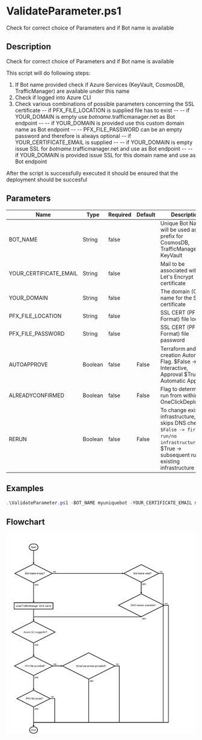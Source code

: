 # ValidateParameter.ps1

Check for correct choice of Parameters and if Bot name is available

## Description

Check for correct choice of Parameters and if Bot name is available

This script will do following steps:

1. If Bot name provided check if Azure Services (KeyVault, CosmosDB, TrafficManager) are available under this name
2. Check if logged into Azure CLI
3. Check various combinations of possible parameters concerning the SSL certificate
-- if PFX_FILE_LOCATION is supplied file has to exist
-- -- if YOUR_DOMAIN is empty use _botname_.trafficmanager.net as Bot endpoint
-- -- if YOUR_DOMAIN is provided use this custom domain name as Bot endpoint
-- -- PFX_FILE_PASSWORD can be an empty password and therefore is always optional
-- if YOUR_CERTIFICATE_EMAIL is supplied
-- -- if YOUR_DOMAIN is empty issue SSL for _botname_.trafficmanager.net and use as Bot endpoint
-- -- if YOUR_DOMAIN is provided issue SSL for this domain name and use as Bot endpoint

After the script is successfully executed it should be ensured that the deployment should be succesful

## Parameters

| Name | Type | Required | Default | Description |
| - | - | - | - | - |
| BOT_NAME | String | false |  | Unique Bot Name -> will be used as DNS prefix for CosmosDB, TrafficManager and KeyVault |
| YOUR_CERTIFICATE_EMAIL | String | false |  | Mail to be associated with Let's Encrypt certificate |
| YOUR_DOMAIN | String | false |  | The domain (CN) name for the SSL certificate |
| PFX_FILE_LOCATION | String | false |  | SSL CERT (PFX Format) file location |
| PFX_FILE_PASSWORD | String | false |  | SSL CERT (PFX Format) file password |
| AUTOAPPROVE | Boolean | false | False | Terraform and SSL creation Automation Flag. $False -> Interactive, Approval $True -> Automatic Approval |
| ALREADYCONFIRMED | Boolean | false | False | Flag to determine if run from within OneClickDeploy.ps1 |
| RERUN | Boolean | false | False | To change existing infrastructure, e.g. skips DNS check. `$False -> first run/no infrastructure, `$True -> subsequent run, existing infrastructure |

## Examples

```powershell
.\ValidateParameter.ps1 -BOT_NAME myuniquebot -YOUR_CERTIFICATE_EMAIL me@mymail.com -YOUR_DOMAIN bot.mydomain.com

```


## Flowchart

<div align='center'>

![Flowchart for ValidateParameter.ps1](../flowchart/ValidateParameter.flowchart.svg)
</div>
